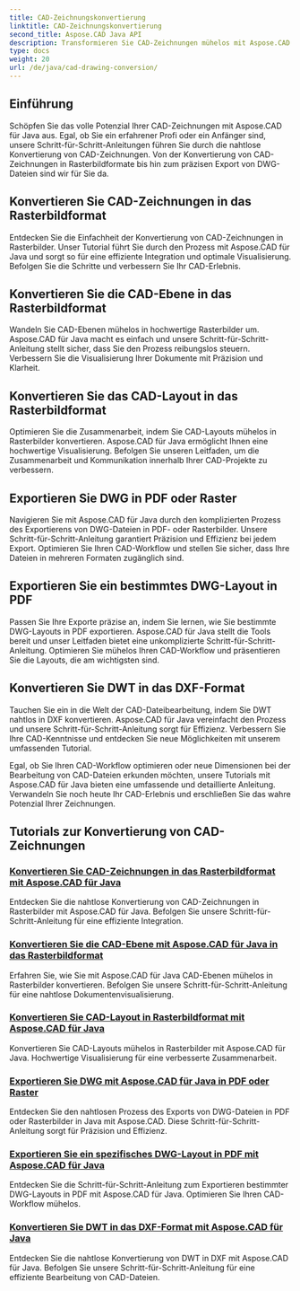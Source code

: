 ```yaml
---
title: CAD-Zeichnungskonvertierung
linktitle: CAD-Zeichnungskonvertierung
second_title: Aspose.CAD Java API
description: Transformieren Sie CAD-Zeichnungen mühelos mit Aspose.CAD für Java. Erfahren Sie mithilfe unserer Schritt-für-Schritt-Anleitungen, wie Sie Ihre CAD-Dateien präzise konvertieren, exportieren und optimieren.
type: docs
weight: 20
url: /de/java/cad-drawing-conversion/
---
```


## Einführung

Schöpfen Sie das volle Potenzial Ihrer CAD-Zeichnungen mit Aspose.CAD für Java aus. Egal, ob Sie ein erfahrener Profi oder ein Anfänger sind, unsere Schritt-für-Schritt-Anleitungen führen Sie durch die nahtlose Konvertierung von CAD-Zeichnungen. Von der Konvertierung von CAD-Zeichnungen in Rasterbildformate bis hin zum präzisen Export von DWG-Dateien sind wir für Sie da.

## Konvertieren Sie CAD-Zeichnungen in das Rasterbildformat

Entdecken Sie die Einfachheit der Konvertierung von CAD-Zeichnungen in Rasterbilder. Unser Tutorial führt Sie durch den Prozess mit Aspose.CAD für Java und sorgt so für eine effiziente Integration und optimale Visualisierung. Befolgen Sie die Schritte und verbessern Sie Ihr CAD-Erlebnis.

## Konvertieren Sie die CAD-Ebene in das Rasterbildformat

Wandeln Sie CAD-Ebenen mühelos in hochwertige Rasterbilder um. Aspose.CAD für Java macht es einfach und unsere Schritt-für-Schritt-Anleitung stellt sicher, dass Sie den Prozess reibungslos steuern. Verbessern Sie die Visualisierung Ihrer Dokumente mit Präzision und Klarheit.

## Konvertieren Sie das CAD-Layout in das Rasterbildformat

Optimieren Sie die Zusammenarbeit, indem Sie CAD-Layouts mühelos in Rasterbilder konvertieren. Aspose.CAD für Java ermöglicht Ihnen eine hochwertige Visualisierung. Befolgen Sie unseren Leitfaden, um die Zusammenarbeit und Kommunikation innerhalb Ihrer CAD-Projekte zu verbessern.

## Exportieren Sie DWG in PDF oder Raster

Navigieren Sie mit Aspose.CAD für Java durch den komplizierten Prozess des Exportierens von DWG-Dateien in PDF- oder Rasterbilder. Unsere Schritt-für-Schritt-Anleitung garantiert Präzision und Effizienz bei jedem Export. Optimieren Sie Ihren CAD-Workflow und stellen Sie sicher, dass Ihre Dateien in mehreren Formaten zugänglich sind.

## Exportieren Sie ein bestimmtes DWG-Layout in PDF

Passen Sie Ihre Exporte präzise an, indem Sie lernen, wie Sie bestimmte DWG-Layouts in PDF exportieren. Aspose.CAD für Java stellt die Tools bereit und unser Leitfaden bietet eine unkomplizierte Schritt-für-Schritt-Anleitung. Optimieren Sie mühelos Ihren CAD-Workflow und präsentieren Sie die Layouts, die am wichtigsten sind.

## Konvertieren Sie DWT in das DXF-Format

Tauchen Sie ein in die Welt der CAD-Dateibearbeitung, indem Sie DWT nahtlos in DXF konvertieren. Aspose.CAD für Java vereinfacht den Prozess und unsere Schritt-für-Schritt-Anleitung sorgt für Effizienz. Verbessern Sie Ihre CAD-Kenntnisse und entdecken Sie neue Möglichkeiten mit unserem umfassenden Tutorial.

Egal, ob Sie Ihren CAD-Workflow optimieren oder neue Dimensionen bei der Bearbeitung von CAD-Dateien erkunden möchten, unsere Tutorials mit Aspose.CAD für Java bieten eine umfassende und detaillierte Anleitung. Verwandeln Sie noch heute Ihr CAD-Erlebnis und erschließen Sie das wahre Potenzial Ihrer Zeichnungen.
## Tutorials zur Konvertierung von CAD-Zeichnungen
### [Konvertieren Sie CAD-Zeichnungen in das Rasterbildformat mit Aspose.CAD für Java](./convert-cad-drawing-to-raster-image/)
Entdecken Sie die nahtlose Konvertierung von CAD-Zeichnungen in Rasterbilder mit Aspose.CAD für Java. Befolgen Sie unsere Schritt-für-Schritt-Anleitung für eine effiziente Integration.
### [Konvertieren Sie die CAD-Ebene mit Aspose.CAD für Java in das Rasterbildformat](./convert-cad-layer-to-raster-image/)
Erfahren Sie, wie Sie mit Aspose.CAD für Java CAD-Ebenen mühelos in Rasterbilder konvertieren. Befolgen Sie unsere Schritt-für-Schritt-Anleitung für eine nahtlose Dokumentenvisualisierung.
### [Konvertieren Sie CAD-Layout in Rasterbildformat mit Aspose.CAD für Java](./convert-cad-layout-to-raster-image/)
Konvertieren Sie CAD-Layouts mühelos in Rasterbilder mit Aspose.CAD für Java. Hochwertige Visualisierung für eine verbesserte Zusammenarbeit.
### [Exportieren Sie DWG mit Aspose.CAD für Java in PDF oder Raster](./export-dwg-to-pdf-or-raster/)
Entdecken Sie den nahtlosen Prozess des Exports von DWG-Dateien in PDF oder Rasterbilder in Java mit Aspose.CAD. Diese Schritt-für-Schritt-Anleitung sorgt für Präzision und Effizienz.
### [Exportieren Sie ein spezifisches DWG-Layout in PDF mit Aspose.CAD für Java](./export-specific-dwg-layout-to-pdf/)
Entdecken Sie die Schritt-für-Schritt-Anleitung zum Exportieren bestimmter DWG-Layouts in PDF mit Aspose.CAD für Java. Optimieren Sie Ihren CAD-Workflow mühelos.
### [Konvertieren Sie DWT in das DXF-Format mit Aspose.CAD für Java](./convert-dwt-to-dxf/)
Entdecken Sie die nahtlose Konvertierung von DWT in DXF mit Aspose.CAD für Java. Befolgen Sie unsere Schritt-für-Schritt-Anleitung für eine effiziente Bearbeitung von CAD-Dateien.